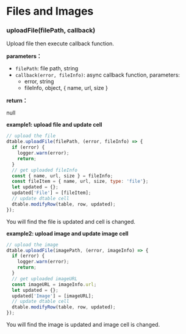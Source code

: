 # Files and Images

### uploadFile(filePath, callback)

Upload file then execute callback function.

**parameters：**

* `filePath`: file path, string
* `callback(error, fileInfo)`: async callback function, parameters: 
  * error, string
  * fileInfo, object, { name, url, size }

**return：**

null

**example1: upload file and update cell**

```js
// upload the file
dtable.uploadFile(filePath, (error, fileInfo) => {
  if (error) {
    logger.warn(error);
    return;
  }
  // get uploaded fileInfo
  const { name, url, size } = fileInfo;
  const fileItem = { name, url, size, type: 'file'};
  let updated = {};
  updated['File'] = [fileItem];
  // update dtable cell
  dtable.modifyRow(table, row, updated);
});

```

You will find the file is updated and cell is changed.

**example2: upload image and update image cell**

```js
// upload the image
dtable.uploadFile(imagePath, (error, imageInfo) => {
  if (error) {
    logger.warn(error);
    return;
  }
  // get uploaded imageURL
  const imageURL = imageInfo.url;
  let updated = {};
  updated['Image'] = [imageURL];
  // update dtable cell
  dtable.modifyRow(table, row, updated);
});

```

You will find the image is updated and image cell is changed.
